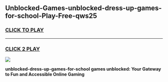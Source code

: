 
## Unblocked-Games-unblocked-dress-up-games-for-school-Play-Free-qws25
<h3>
<a href="https://premium76.site?title=unblocked-dress-up-games-for-school&ref=20A">CLICK TO PLAY</a></h3>
<hr>

<h3>
<a href="https://premium76.site?title=unblocked-dress-up-games-for-school&ref=20A">CLICK 2 PLAY</a>
  
</h3>

<a href="https://premium76.site?title=unblocked-dress-up-games-for-school&ref=20A"><img src="https://clearcache.store/games.png"></a>


**unblocked-dress-up-games-for-school games unblocked: Your Gateway to Fun and Accessible Online Gaming**
